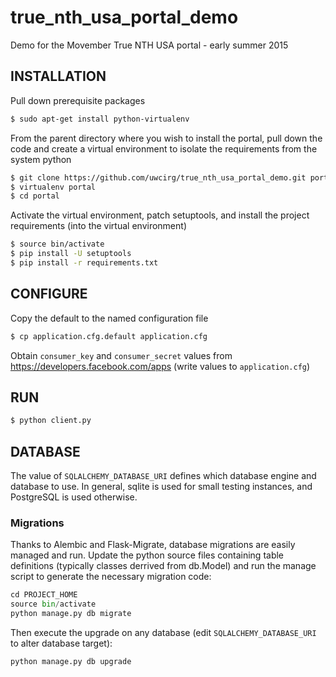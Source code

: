 # true_nth_usa_portal_demo
Demo for the Movember True NTH USA portal - early summer 2015

## INSTALLATION

Pull down prerequisite packages

```bash
$ sudo apt-get install python-virtualenv
```

From the parent directory where you wish to install the portal, pull
down the code and create a virtual environment to isolate the 
requirements from the system python

```bash
$ git clone https://github.com/uwcirg/true_nth_usa_portal_demo.git portal
$ virtualenv portal
$ cd portal
```

Activate the virtual environment, patch setuptools, and install the
project requirements (into the virtual environment)

```bash
$ source bin/activate
$ pip install -U setuptools
$ pip install -r requirements.txt
```

## CONFIGURE

Copy the default to the named configuration file

```bash
$ cp application.cfg.default application.cfg
```

Obtain `consumer_key` and `consumer_secret` values from https://developers.facebook.com/apps (write values to `application.cfg`)

## RUN
```bash
$ python client.py
```

## DATABASE

The value of `SQLALCHEMY_DATABASE_URI` defines which database engine
and database to use.  In general, sqlite is used for small testing
instances, and PostgreSQL is used otherwise.

### Migrations

Thanks to Alembic and Flask-Migrate, database migrations are easily
managed and run.  Update the python source files containing table
definitions (typically classes derrived from db.Model) and run the
manage script to generate the necessary migration code:

```python
cd PROJECT_HOME
source bin/activate
python manage.py db migrate
```

Then execute the upgrade on any database (edit `SQLALCHEMY_DATABASE_URI`
to alter database target):

```python
python manage.py db upgrade
```

